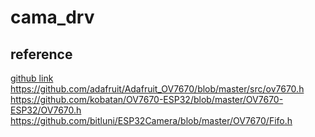 # cama_drv
## reference
[github link](https://github.com/LilyGO/ESP32-Camera-OV7725)
https://github.com/adafruit/Adafruit_OV7670/blob/master/src/ov7670.h
https://github.com/kobatan/OV7670-ESP32/blob/master/OV7670-ESP32/OV7670.h
https://github.com/bitluni/ESP32Camera/blob/master/OV7670/Fifo.h
